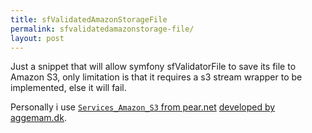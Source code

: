 ```yaml
---
title: sfValidatedAmazonStorageFile
permalink: sfvalidatedamazonstorage-file/
layout: post
---
```


Just a snippet that will allow symfony sfValidatorFile to save its file to Amazon S3, only
limitation is that it requires a s3 stream wrapper to be implemented, else it will fail.

Personally i use [`Services_Amazon_S3` from pear.net][PearAmazon] [developed by aggemam.dk][aggemam].

<script src="http://gist.github.com/279451.js"></script>

[PearAmazon]: http://pear.php.net/Services_Amazon_S3
[aggemam]: http://aggemam.dk
